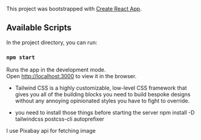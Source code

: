 This project was bootstrapped with [Create React App](https://github.com/facebook/create-react-app).

## Available Scripts

In the project directory, you can run:

### `npm start`

Runs the app in the development mode.<br />
Open [http://localhost:3000](http://localhost:3000) to view it in the browser.

 - Tailwind CSS is a highly customizable, low-level CSS framework that gives you all of the building blocks you need to build bespoke designs without any annoying opinionated styles you have to fight to override.

- you need to install those things before starting the server
 npm install -D tailwindcss postcss-cli autoprefixer

I use Pixabay api for fetching image